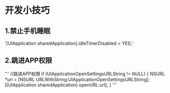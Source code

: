 # 开发小技巧
## 1.禁止手机睡眠 
'[UIApplication sharedApplication].idleTimerDisabled = YES;'

## 2.跳进APP权限
'''
//跳进APP权限
    if (UIApplicationOpenSettingsURLString != NULL) {
         NSURL *url = [NSURL URLWithString:UIApplicationOpenSettingsURLString];
         [[UIApplication sharedApplication] openURL:url];
     }
'''
